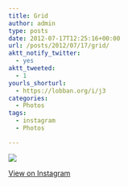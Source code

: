 ```yaml
---
title: Grid
author: admin
type: posts
date: 2012-07-17T12:25:16+00:00
url: /posts/2012/07/17/grid/
aktt_notify_twitter:
  - yes
aktt_tweeted:
  - 1
yourls_shorturl:
  - https://lobban.org/i/j3
categories:
  - Photos
tags:
  - instagram
  - Photos

---
```

![][1]

[View on Instagram][2]

 [1]: https://lobban.org/wp-content/uploads/HLIC/1291c1894c5fbe1010928432cd0de8cd.jpg
 [2]: http://instagr.am/p/NLpAxhKlkN/